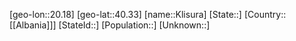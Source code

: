 ﻿---
location: [40.33,20.18]
type: City
tags:
- geo/City


SpocWebEntityId: 31495
isDeleted: false
confidential: public

---
[geo-lon::20.18]
[geo-lat::40.33]
[name::Klisura]
[State::]
[Country::[[Albania]]]
[StateId::]
[Population::]
[Unknown::]

